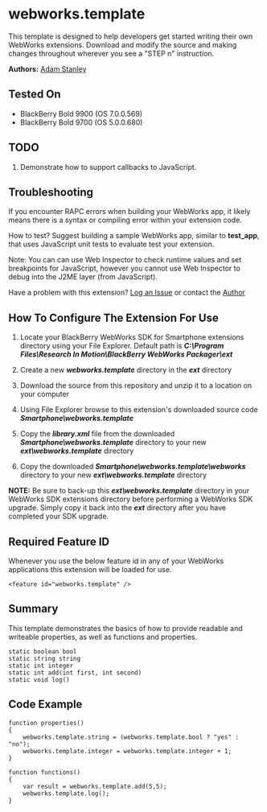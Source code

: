 # webworks.template

This template is designed to help developers get started writing their own WebWorks extensions. Download and modify 
the source and making changes throughout wherever you see a "STEP n" instruction.

**Authors:** [Adam Stanley](https://github.com/astanley)

## Tested On

* BlackBerry Bold 9900 (OS 7.0.0.569)
* BlackBerry Bold 9700 (OS 5.0.0.680)


## TODO
1. Demonstrate how to support callbacks to JavaScript.

## Troubleshooting
If you encounter RAPC errors when building your WebWorks app, it likely means there is a syntax or compiling error 
within your extension code.

How to test?  Suggest building a sample WebWorks app, similar to **test_app**, that uses JavaScript unit tests to evaluate 
test your extension.

Note: You can can use Web Inspector to check runtime values and set breakpoints for JavaScript, however you cannot
use Web Inspector to debug into the J2ME layer (from JavaScript).

Have a problem with this extension?  [Log an Issue](https://github.com/blackberry/WebWorks-Community-APIs/issues) or contact the [Author](https://github.com/astanley)

## How To Configure The Extension For Use

1. Locate your BlackBerry WebWorks SDK for Smartphone extensions directory using your File Explorer.  Default path is _**C:\Program Files\Research In Motion\BlackBerry WebWorks Packager\ext**_

2. Create a new _**webworks.template**_ directory in the _**ext**_ directory

3. Download the source from this repository and unzip it to a location on your computer

4. Using File Explorer browse to this extension's downloaded source code _**Smartphone\webworks.template**_

5. Copy the _**library.xml**_ file from the downloaded _**Smartphone\webworks.template**_ directory to your new _**ext\webworks.template**_ directory

6. Copy the downloaded _**Smartphone\webworks.template\webworks**_ directory to your new _**ext\webworks.template**_ directory

**NOTE:** Be sure to back-up this _**ext\webworks.template**_ directory in your WebWorks SDK extensions directory before performing a WebWorks SDK upgrade. Simply copy it back into the _**ext**_ directory after you have completed your SDK upgrade.

## Required Feature ID
Whenever you use the below feature id in any of your WebWorks applications this extension will be loaded for use.

    <feature id="webworks.template" />

## Summary

This template demonstrates the basics of how to provide readable and writeable properties, as well as functions and properties.

	static boolean bool
	static string string
	static int integer
	static int add(int first, int second)
	static void log()

## Code Example

	function properties()
	{
		webworks.template.string = (webworks.template.bool ? "yes" : "no");
		webworks.template.integer = webworks.template.integer + 1;
	}

	function functions()
	{
		var result = webworks.template.add(5,5);
		webworks.template.log();
	}

